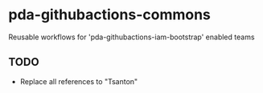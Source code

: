 # **pda-githubactions-commons** #

Reusable workflows for 'pda-githubactions-iam-bootstrap' enabled teams


## **TODO** ##

- Replace all references to "Tsanton"